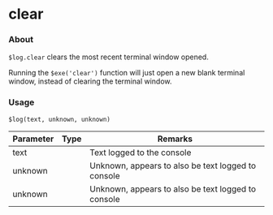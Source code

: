 # clear

### About

`$log.clear` clears the most recent terminal window opened.

Running the `$exe('clear')` function will just open a new blank terminal window, instead of clearing the terminal window.

### Usage

`$log(text, unknown, unknown)`

<table><thead><tr><th>Parameter</th><th data-type="select">Type</th><th>Remarks</th></tr></thead><tbody><tr><td>text</td><td></td><td>Text logged to the console</td></tr><tr><td>unknown</td><td></td><td>Unknown, appears to also be text logged to console</td></tr><tr><td>unknown</td><td></td><td>Unknown, appears to also be text logged to console</td></tr></tbody></table>
